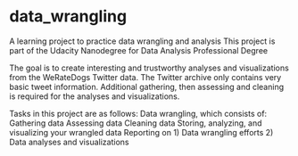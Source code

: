 # data_wrangling
A learning project to practice data wrangling and analysis
This project is part of the Udacity Nanodegree for Data Analysis Professional Degree
  
The goal is to create interesting and trustworthy analyses and visualizations from the WeRateDogs Twitter data. The Twitter archive only contains very basic tweet information. Additional gathering, then assessing and cleaning is required for the analyses and visualizations.
  
Tasks in this project are as follows:
    Data wrangling, which consists of:
        Gathering data
        Assessing data
        Cleaning data
    Storing, analyzing, and visualizing your wrangled data
    Reporting on 
        1) Data wrangling efforts 
        2) Data analyses and visualizations
